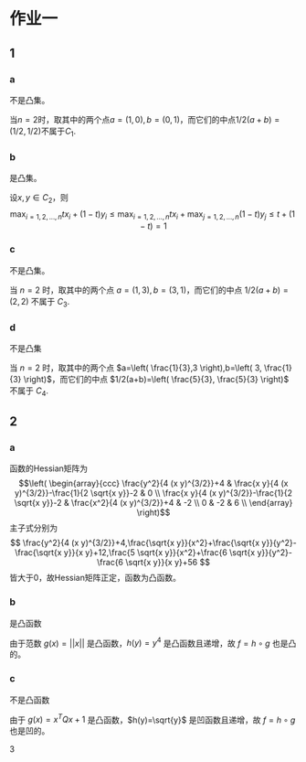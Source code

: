 # 作业一

## 1

### a

不是凸集。

当$n=2$时，取其中的两个点$a=(1,0),b=(0,1)$，而它们的中点$1/2(a+b)=(1/2,1/2)$不属于$C_1$.

### b

是凸集。

设$x,y \in C_2$，则 
$$\max_{i=1,2,...,n}tx_i+(1-t)y_i \leq \max_{i=1,2,...,n}tx_i+\max_{j=1,2,...,n}(1-t)y_j \leq t+(1-t)=1$$

### c

不是凸集。

当 $n=2$ 时，取其中的两个点 $a=(1,3),b=(3,1)$，而它们的中点 $1/2(a+b)=(2,2)$ 不属于 $C_3$.

### d

不是凸集

当 $n=2$ 时，取其中的两个点 $a=\left( \frac{1}{3},3 \right),b=\left( 3, \frac{1}{3} \right)$，而它们的中点 $1/2(a+b)=\left( \frac{5}{3}, \frac{5}{3} \right)$ 不属于 $C_4$.

## 2

### a

函数的Hessian矩阵为
$$\left(
\begin{array}{ccc}
 \frac{y^2}{4 (x y)^{3/2}}+4 & \frac{x y}{4 (x y)^{3/2}}-\frac{1}{2 \sqrt{x y}}-2 & 0 \\
 \frac{x y}{4 (x y)^{3/2}}-\frac{1}{2 \sqrt{x y}}-2 & \frac{x^2}{4 (x y)^{3/2}}+4 & -2 \\
 0 & -2 & 6 \\
\end{array}
\right)$$
主子式分别为
$$ \frac{y^2}{4 (x y)^{3/2}}+4,\frac{\sqrt{x y}}{x^2}+\frac{\sqrt{x y}}{y^2}-\frac{\sqrt{x y}}{x y}+12,\frac{5 \sqrt{x y}}{x^2}+\frac{6 \sqrt{x y}}{y^2}-\frac{6 \sqrt{x y}}{x y}+56 $$
皆大于0，故Hessian矩阵正定，函数为凸函数。
### b

是凸函数

由于范数 $g(x)=||x||$ 是凸函数，$h(y)=y^4$ 是凸函数且递增，故 $f=h\circ g$ 也是凸的。

### c

不是凸函数

由于 $g(x)=x^{T}Qx+1$ 是凸函数，$h(y)=\sqrt{y}$ 是凹函数且递增，故 $f=h\circ g$ 也是凹的。

3
